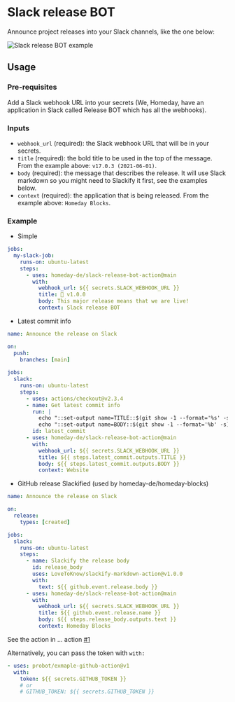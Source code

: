 # Slack release BOT

Announce project releases into your Slack channels, like the one below:

![Slack release BOT example](https://user-images.githubusercontent.com/1734873/122429377-066ed100-cf93-11eb-9665-efc21214b880.png)

## Usage

### Pre-requisites

Add a Slack webhook URL into your secrets (We, Homeday, have an application in Slack called Release BOT which has all the webhooks).

### Inputs

- `webhook_url` (required): the Slack webhook URL that will be in your secrets.
- `title` (required): the bold title to be used in the top of the message. From the example above: `v17.0.3 (2021-06-01)`.
- `body` (required): the message that describes the release. It will use Slack markdown so you might need to Slackify it first, see the examples below.
- `context` (required): the application that is being released. From the example above: `Homeday Blocks`.

### Example

- Simple

```yml
jobs:
  my-slack-job:
    runs-on: ubuntu-latest
    steps:
      - uses: homeday-de/slack-release-bot-action@main
        with:
          webhook_url: ${{ secrets.SLACK_WEBHOOK_URL }}
          title: 🚀 v1.0.0
          body: This major release means that we are live!
          context: Slack release BOT
```

- Latest commit info

```yml
name: Announce the release on Slack

on:
  push:
    branches: [main]
    
jobs:
  slack:
    runs-on: ubuntu-latest
    steps:
      - uses: actions/checkout@v2.3.4
      - name: Get latest commit info
        run: |
          echo "::set-output name=TITLE::$(git show -1 --format='%s' -s)"
          echo "::set-output name=BODY::$(git show -1 --format='%b' -s)"
        id: latest_commit
      - uses: homeday-de/slack-release-bot-action@main
        with:
          webhook_url: ${{ secrets.SLACK_WEBHOOK_URL }}
          title: ${{ steps.latest_commit.outputs.TITLE }}
          body: ${{ steps.latest_commit.outputs.BODY }}
          context: Website
```

- GitHub release Slackified (used by homeday-de/homeday-blocks)

```yml
name: Announce the release on Slack

on:
  release:
    types: [created]

jobs:
  slack:
    runs-on: ubuntu-latest
    steps:
      - name: Slackify the release body
        id: release_body
        uses: LoveToKnow/slackify-markdown-action@v1.0.0
        with:
          text: ${{ github.event.release.body }}
      - uses: homeday-de/slack-release-bot-action@main
        with:
          webhook_url: ${{ secrets.SLACK_WEBHOOK_URL }}
          title: ${{ github.event.release.name }}
          body: ${{ steps.release_body.outputs.text }}
          context: Homeday Blocks
```

See the action in ... action [#1](https://github.com/probot/example-github-action/issues/1)

Alternatively, you can pass the token with `with:`

```yml
- uses: probot/exmaple-github-action@v1
  with:
    token: ${{ secrets.GITHUB_TOKEN }}
    # or
    # GITHUB_TOKEN: ${{ secrets.GITHUB_TOKEN }}
```
